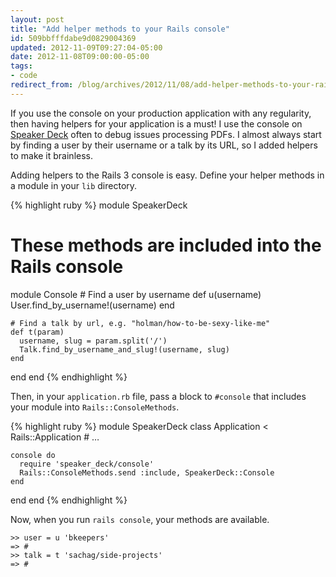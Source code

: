 ```yaml
---
layout: post
title: "Add helper methods to your Rails console"
id: 509bbfffdabe9d0829004369
updated: 2012-11-09T09:27:04-05:00
date: 2012-11-08T09:00:00-05:00
tags:
- code
redirect_from: /blog/archives/2012/11/08/add-helper-methods-to-your-rails-console/
---
```


If you use the console on your production application with any regularity, then having helpers for your application is a must! I use the console on [Speaker Deck](https://speakerdeck.com) often to debug issues processing PDFs. I almost always start by finding a user by their username or a talk by its URL, so I added helpers to make it brainless.

Adding helpers to the Rails 3 console is easy. Define your helper methods in a module in your `lib` directory.

{% highlight ruby %}
module SpeakerDeck
  # These methods are included into the Rails console
  module Console
    # Find a user by username
    def u(username)
      User.find_by_username!(username)
    end

    # Find a talk by url, e.g. "holman/how-to-be-sexy-like-me"
    def t(param)
      username, slug = param.split('/')
      Talk.find_by_username_and_slug!(username, slug)
    end
  end
end
{% endhighlight %}

Then, in your `application.rb` file, pass a block to `#console` that includes your module into `Rails::ConsoleMethods`.

{% highlight ruby %}
module SpeakerDeck
  class Application < Rails::Application
    # …

    console do
      require 'speaker_deck/console'
      Rails::ConsoleMethods.send :include, SpeakerDeck::Console
    end
  end
end
{% endhighlight %}

Now, when you run `rails console`, your methods are available.

    >> user = u 'bkeepers'
    => #
    >> talk = t 'sachag/side-projects'
    => #
